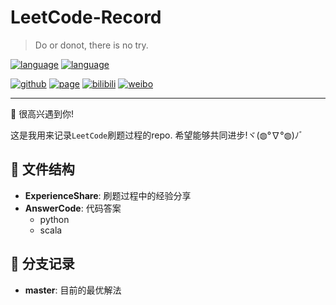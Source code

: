 # LeetCode-Record

> Do or donot, there is no try. ​​​

[![language](https://img.shields.io/badge/language-python-blue.svg)]()
[![language](https://img.shields.io/badge/language-scala-yellow.svg)]()

[![github](https://img.shields.io/badge/Github-wj19816-black)](https://github.com/wj19816)
[![page](https://img.shields.io/badge/个人主页-WangZiduan-green)](https://wj19816.github.io/)
[![bilibili](https://img.shields.io/badge/bilibili-王子段-ff69b4)](https://space.bilibili.com/6842399)
[![weibo](https://img.shields.io/badge/微博-阿静想努力成为程序员呀-white)](https://weibo.com/6449405592)

---

:beers: 很高兴遇到你! 

这是我用来记录`LeetCode`刷题过程的repo. 希望能够共同进步!ヾ(◍°∇°◍)ﾉﾞ

## :file_folder: 文件结构

- **ExperienceShare**: 刷题过程中的经验分享
- **AnswerCode**: 代码答案
  - python
  - scala


## :evergreen_tree: 分支记录

- **master**: 目前的最优解法